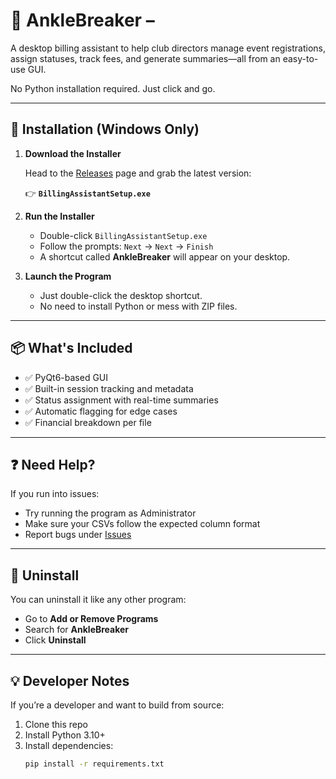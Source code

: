 # 🦶 AnkleBreaker – 

A desktop billing assistant to help club directors manage event registrations, assign statuses, track fees, and generate summaries—all from an easy-to-use GUI.

No Python installation required. Just click and go.

---

## 🚀 Installation (Windows Only)

1. **Download the Installer**

   Head to the [Releases](https://github.com/ryanmarv11/AnkleBreakerFinal/releases) page and grab the latest version:

   👉 **`BillingAssistantSetup.exe`**

2. **Run the Installer**

   - Double-click `BillingAssistantSetup.exe`
   - Follow the prompts: `Next` → `Next` → `Finish`
   - A shortcut called **AnkleBreaker** will appear on your desktop.

3. **Launch the Program**

   - Just double-click the desktop shortcut.
   - No need to install Python or mess with ZIP files.

---

## 📦 What's Included

- ✅ PyQt6-based GUI
- ✅ Built-in session tracking and metadata
- ✅ Status assignment with real-time summaries
- ✅ Automatic flagging for edge cases
- ✅ Financial breakdown per file

---

## ❓ Need Help?

If you run into issues:
- Try running the program as Administrator
- Make sure your CSVs follow the expected column format
- Report bugs under [Issues](https://github.com/ryanmarv11/AnkleBreakerFinal/issues)

---

## 🧼 Uninstall

You can uninstall it like any other program:
- Go to **Add or Remove Programs**
- Search for **AnkleBreaker**
- Click **Uninstall**

---

## 💡 Developer Notes

If you’re a developer and want to build from source:

1. Clone this repo  
2. Install Python 3.10+  
3. Install dependencies:
   ```bash
   pip install -r requirements.txt

